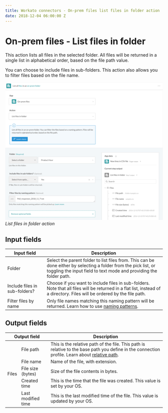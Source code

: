```yaml
---
title: Workato connectors - On-prem files list files in folder action
date: 2018-12-04 06:00:00 Z
---
```


# On-prem files - List files in folder

This action lists all files in the selected folder. All files will be returned in a single list in alphabetical order, based on the file path value.

You can choose to include files in sub-folders. This action also allows you to filter files based on the file name.

![List files in folder action](/assets/images/connectors/on-prem-files/list-files-action.png)
*List files in folder action*

## Input fields

<table class="unchanged rich-diff-level-one">
  <thead>
    <tr>
        <th width='25%'>Input field</th>
        <th>Description</th>
    </tr>
  </thead>
  <tbody>
    <tr>
      <td>Folder</td>
      <td>
        Select the parent folder to list files from. This can be done either by selecting a folder from the pick list, or toggling the input field to text mode and providing the folder path.
      </td>
    </tr>
    <tr>
      <td>Include files in sub-folders?</td>
      <td>
        Choose if you want to include files in sub-folders. Note that all files will be returned in a flat list, instead of a directory. Files will be ordered by the file path.
      </td>
    </tr>
    <tr>
      <td>Filter files by name</td>
      <td>Only file names matching this naming pattern will be returned. Learn how to use <a href="/connectors/on-prem-files.md#naming-pattern">naming patterns</a>.</td>
    </tr>
  </tbody>
</table>

## Output fields

<table class="unchanged rich-diff-level-one">
  <thead>
    <tr>
        <th colspan=2>Output field</th>
        <th>Description</th>
    </tr>
  </thead>
  <tbody>
    <tr>
      <td rowspan=5>Files</td>
      <td>File path</td>
      <td>This is the relative path of the file. This path is relative to the base path you define in the connection profile. Learn about <a href="/connectors/on-prem-files.md#relative-path">relative path</a>.</td>
    </tr>
    <tr>
      <td>File name</td>
      <td>Name of the file, with extension.</td>
    </tr>
    <tr>
      <td>File size (bytes)</td>
      <td>Size of the file contents in bytes.</td>
    </tr>
    <tr>
      <td>Created time</td>
      <td>This is the time that the file was created. This value is set by your OS.</td>
    </tr>
    <tr>
      <td>Last modified time</td>
      <td>This is the last modified time of the file. This value is updated by your OS.</td>
    </tr>
  </tbody>
</table>
